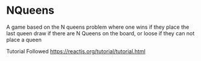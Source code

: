 # NQueens
A game based on the N queens problem where one wins if they place the last queen draw if there are N Queens on the board, or loose if they can not place a queen

Tutorial Followed https://reactjs.org/tutorial/tutorial.html
